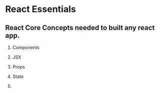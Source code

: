 # React Essentials

## React Core Concepts needed to built any react app.

1. Components 
2. JSX
3. Props
3. State

1. 